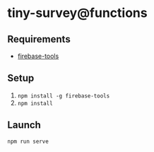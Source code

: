 # tiny-survey@functions

## Requirements

- [firebase-tools](https://github.com/firebase/firebase-tools)

## Setup

1. `npm install -g firebase-tools`
2. `npm install`

## Launch

`npm run serve`
